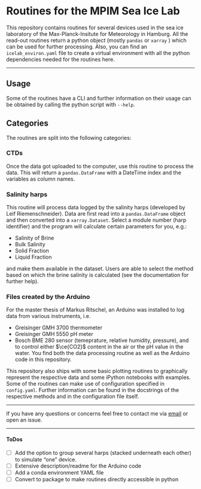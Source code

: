 # Routines for the MPIM Sea Ice Lab
This repository contains routines for several devices used in the sea ice laboratory of the Max-Planck-Insitute for Meteorology in Hamburg.
All the read-out routines return a  python object (mostly `pandas` or `xarray` ) which can be used for further processing.
Also, you can find an `icelab_environ.yaml` file to create a virtual environment with all the python dependencies needed for the routines here.

---

## Usage

Some of the routines have a CLI and further information on their usage can be obtained by calling the python script with `--help`.

## Categories

The routines are split into the following categories:

### CTDs

Once the data got uploaded to the computer, use this routine to process the data.
This will return a `pandas.DataFrame` with a DateTime index and the variables as column names.

### Salinity harps
This routine will process data logged by the salinity harps (developed by Leif Riemenschneider).
Data are first read into a `pandas.DataFrame` object and then converted into a `xarray.Dataset`.
Select a module number (harp identifier) and the program will calculate certain parameters for you, e.g.:
- Salinity of Brine
- Bulk Salinity
- Solid Fraction
- Liquid Fraction

and make them available in the dataset.
Users are able to select the method based on which the brine salinity is calculated (see the documentation for further help).


### Files created by the Arduino
For the master thesis of Markus Ritschel, an Arduino was installed to log data from various instruments, i.e. 
- Greisinger GMH 3700 thermometer
- Greisinger GMH 5550 pH meter
- Bosch BME 280 sensor (temeprature, relative humidity, pressure),
and to control either $\ce{CO2}$ content in the air or the pH value in the water.
You find both the data processing routine as well as the Arduino code in this repository.

This repository also ships with some basic plotting routines to graphically represent the respective data and some iPython notebooks with examples.
Some of the routines can make use of configuration specified in `config.yaml`.
Further information can be found in the docstrings of the respective methods and in the configuration file itself.

---

If you have any questions or concerns feel free to contact me via [email](mailto:git@markusritschel.de) or open an issue.

---

#### ToDos

- [ ] Add the option to group several harps (stacked underneath each other) to simulate “one” device.
- [ ] Extensive description/readme for the Arduino code
- [ ] Add a conda environment YAML file
- [ ] Convert to package to make routines directly accessible in python
